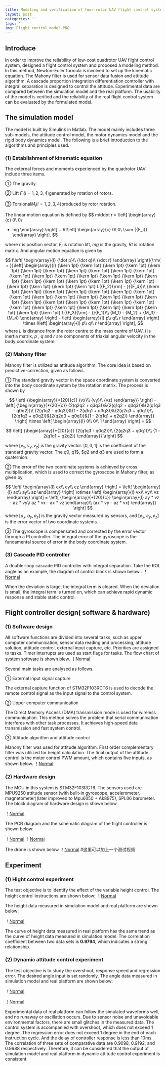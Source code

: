 ```yaml
---
title: Modeling and verification of four-rotor UAV flight control system
layout: post
categories: ''
tags: ''
img: Flight_control_model.PNG
---
```

## Introduce
In order to improve the reliability of low-cost quadrotor UAV flight control system, designed a flight control system and proposed a modeling method. In this method, Newton-Euler formula is involved to set up the kinematic equation. The Mahony filter is used for sensor data fusion and attitude algorithm. A cascade proportion integration differentiation controller with integral separation is designed to control the attitude. Experimental data are compared between the simulation model and the real platform.  The usability of the model is verified and the reliability of the real flight control system can be evaluated by the formulated model.
## The simulation model
The model is built by Simulink in Matlab. The model mainly includes three sub-models, the attitude control model, the motor dynamics model and the rigid body dynamics model. The following is a brief introduction to the algorithms and principles used.
### (1) Establishment of kinematic equation
The external forces and moments experienced by the quadrotor UAV include three items.

① The gravity. 

② Lift ${{F_i}} (i=1, 2, 3, 4)$generated by rotation of rotors.

③ Torsional${M_i} (i=1, 2, 3, 4)$produced by rotor rotation.

The linear motion equation is defined by 
$$
m\ddot r = \left[ \begin{array}{c}
0\\
0\\
 - mg
\end{array} \right] + Rt\left[ \begin{array}{c}
0\\
0\\
\sum {{F_i}} 
\end{array} \right],
$$


where $r$ is position vector, ${{F_i}}$ is rotation lift, $mg$ is the gravity, $Rt$ is rotation matrix. And angular motion equation is given by

$$
I\left[ \begin{array}{l}
{\dot p}\\
{\dot q}\\
{\dot r}
\end{array} \right]{\rm{ = }}\left[ \begin{array}{l}
{\kern 1pt} {\kern 1pt} {\kern 1pt} {\kern 1pt} {\kern 1pt} {\kern 1pt} {\kern 1pt} {\kern 1pt} {\kern 1pt} {\kern 1pt} {\kern 1pt} {\kern 1pt} {\kern 1pt} {\kern 1pt} {\kern 1pt} {\kern 1pt} {\kern 1pt} {\kern 1pt} {\kern 1pt} {\kern 1pt} {\kern 1pt} {\kern 1pt} {\kern 1pt} {\kern 1pt} {\kern 1pt} {\kern 1pt} {\kern 1pt} {\kern 1pt} L({F_2}{\rm{ - }}{F_4})\\
{\kern 1pt} {\kern 1pt} {\kern 1pt} {\kern 1pt} {\kern 1pt} {\kern 1pt} {\kern 1pt} {\kern 1pt} {\kern 1pt} {\kern 1pt} {\kern 1pt} {\kern 1pt} {\kern 1pt} {\kern 1pt} {\kern 1pt} {\kern 1pt} {\kern 1pt} {\kern 1pt} {\kern 1pt} {\kern 1pt} {\kern 1pt} {\kern 1pt} {\kern 1pt} {\kern 1pt} {\kern 1pt} {\kern 1pt} {\kern 1pt} {\kern 1pt} {\kern 1pt} L({F_3}{\rm{ - }}{F_1})\\
{M_1} - {M_2} + {M_3} - {M_4}
\end{array} \right] - \left[ \begin{array}{l}
p\\
q\\
r
\end{array} \right] \times I\left[ \begin{array}{l}
p\\
q\\
r
\end{array} \right],
$$
where $L$ is distance from the rotor centre to the mass centre of UAV,  $I$ is inertia matrix,  $p$ , $q$ and $r$ are components of triaxial angular velocity in the body coordinate system.
### (2) Mahony filter
Mahony filter is utilized as attitude algorithm. The core idea is based on predictive-correction, given as follows.

① The standard gravity vector in the space coordinate system is converted into the body coordinate system by the rotation matrix. The process is shown by

$$
\left[ {\begin{array}{*{20}{c}}
{vx}\\
{vy}\\
{vz}
\end{array}} \right] = \left[ {\begin{array}{*{20}{c}}
{2(q2q2 + q3q3)}&{2(q1q2 + q0q3)}&{2(q1q3 - q0q2)}\\
{2(q1q2 - q0q3)}&{1 - 2(q1q1 + q3q3)}&{2(q2q3 + q0q1)}\\
{2(q1q3 + q0q2)}&{2(q2q3 + q0q1)}&{1 - 2(q1q1 + q2q2)}
\end{array}} \right] \times \left[ \begin{array}{l}
0\\
0\\
1
\end{array} \right] = 
$$

$$
\left[ {\begin{array}{*{20}{c}}
{2(q1q3 - q0q2)}\\
{2(q2q3 + q0q1)}\\
{1 - 2(q1q1 + q2q2)}
\end{array}} \right]
$$

where  $[{v_x},{v_y},{v_z}]$ is the gravity vector. $[0,0,1]$ is the coefficient of the standard gravity vector. The  $q0$,  $q1$$, $$q2$ and $q3$  are used to form a quaternion. 

② The error of the two coordinate systems is achieved by cross multiplication, which is used to correct the gyroscope in Mahony filter, as given by

$$
\left[ \begin{array}{l}
ex\\
ey\\
ez
\end{array} \right] = \left[ \begin{array}{l}
ax\\
ay\\
az
\end{array} \right] \otimes \left[ \begin{array}{l}
vx\\
vy\\
vz
\end{array} \right] = \left[ {\begin{array}{*{20}{c}}
\begin{array}{l}
ay * vz - az * vy\\
az * vx - ax * vz
\end{array}\\
{ax * vy - az * vx}
\end{array}} \right]
$$
where  $\left[ {{a_x},{a_y},{a_z}} \right]$ is the gravity vector measured by sensors, and  $\left[ {{e_x},{e_y},{e_z}} \right]$ is the error vector of two coordinate systems.

③ The gyroscope is compensated and corrected by the error vector through a PI controller. The integral error of the gyroscope is the fundamental source of error in the body coordinate system. 
### (3) Cascade  PID controller
A double-loop cascade PID controller with integral separation. Take the ROL angle as an example, the diagram of control block is shown below .
！[Normal]({{site.baseurl}}/assets/img/PIDcontrol.PNG)

When the deviation is large, the integral term is cleared. When the deviation is small, the integral term is turned on, which can achieve rapid dynamic response and stable static control.
## Flight controller design( software & hardware)
### (1) Software design
All software functions are divided into several tasks, such as upper computer communication, sensor data reading and processing, attitude solution, attitude control, external input capture, etc.  Priorities are assigned to tasks. Timer interrupts are used as start flags for tasks. The flow chart of system software is shown blew.
！[Normal]({{site.baseurl}}/assets/img/software_design.PNG)

Several main tasks are analysed as follows.

① External input signal capture

The external capture function of STM32F103RCT6 is used to decode the remote control signal as the input signal to the control system.

② Upper computer communication

The Direct Memory Access (DMA) transmission mode is used for wireless communication. This method solves the problem that serial communication interferes with other task processes. It achieves high-speed data transmission and fast system control.

③ Attitude algorithm and attitude control

Mahony filter was used for attitude algorithm. First order complementary filter was utilized for height calculation. The final output of the attitude control is the motor control PWM amount, which contains five inputs, as shown below.
！[Normal]({{site.baseurl}}/assets/img/OUTPUT.PNG)

### (2) Hardware design
The MCU in this system is STM32F103RCT6. The sensors used are MPU9250 attitude sensor (with built-in gyroscope, accelerometer, magnetometer)(later improved to Mpu6050 + Ak8975), SPL06 barometer. The block diagram of hardware design is shown below.

！[Normal]({{site.baseurl}}/assets/img/Hardware_diagram.PNG)

The PCB diagram and the schematic diagram of the flight controller is shown below:

！[Normal]({{site.baseurl}}/assets/img/pcb.PNG)
！[Normal]({{site.baseurl}}/assets/img/yuanli.PNG)

The drone is shown below
！[Normal]({{site.baseurl}}/assets/img/xuke.PNG)
#这里可以加上一个测试视频
## Experiment 
### (1) Hight control experiment
The test objective is to identify the effect of the variable height control. The height control instructions are shown below:
！[Normal]({{site.baseurl}}/assets/img/gaoduzhilin.PNG)

The height data measured in simulation model and real platform are shown below:

！[Normal]({{site.baseurl}}/assets/img/gaoduduibi.PNG)

The curve of height data measured in real platform has the same trend as the curve of height data measured in simulation model. The correlation coefficient between two data sets is **0.9794**, which indicates a strong relationship.
### (2) Dynamic attitude control experiment

The test objective is to study the overshoot, response speed and regression error. The desired angle input is set randomly. The angle data measured in simulation model and real platform are shown below:

！[Normal]({{site.baseurl}}/assets/img/duibi1.PNG)

！[Normal]({{site.baseurl}}/assets/img/duibi2.PNG)

Experimental data of real platform can follow the simulated waveforms well, and no runaway or oscillation occurs. Due to sensor noise and unavoidable environmental factors, there are small glitches in the measured data. The control system is accompanied with overshoot, which does not exceed 1 degree.
The regression error does not exceed 1 degree in the end of each instruction cycle. And the delay of controller response is less than 10ms. The correlation of three sets of comparative data are 0.9098, 0.9192, and 0.9688 respectively. Therefore, it can be considered that the output of simulation model and real platform in dynamic attitude control experiment is consistent.








